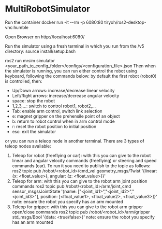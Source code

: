 # MultiRobotSimulator


Run the container 
docker run -it --rm -p 6080:80 tiryoh/ros2-desktop-vnc:humble

Open Browser on http://localhost:6080/


Run the simulator using a fresh terminal in which you run from the /v5 directory:
source install/setup.bash

ros2 run mrsim simulator <your_path_to_config_folder>/configs/<configuration_file>.json
Then when the simulator is running, you can run either control the robot using keyboard, following the commands below:
by default the first robot (robot0) is controlled, then:
- Up/Down arrows: increase/decrease linear velocity
- Left/Right arrows: increase/decrease angular velocity
- space: stop the robot
- 1,2,3,...: switch to control robot1, robot2,...
- Tab: enable arm control, switch link selection
- e: magnet gripper on the prehensile point of an object
- b: return to robot control when in arm control mode
- r: reset the robot position to initial position
- esc: exit the simulator


or you can run a teleop node in another terminal. There are 3 types of teleop nodes available:
1. Teleop for robot (freeflying or car): with this you can give to the robot linear and angular velocity commands (freeflying) or steering and speed commands (car). To run it you need to publish to the topic as follows:
    ros2 topic pub /robot/<robot_id>/cmd_vel geometry_msgs/Twist '{linear: {x: <float_value>}, angular: {z: <float_value>}}'
2. Teleop for arm: with this you can give to the robot arm joint position commands
    ros2 topic pub /robot/<robot_id>/arm/joint_cmd sensor_msgs/JointState '{name: ["<joint_id1>","<joint_id2>","<joint_id3>"], position: [<float_value1>, <float_value2>, <float_value3>]}'
    note: ensure the robot you specify has an arm mounted
3. Teleop for gripper: with this you can give to the robot arm gripper open/close commands
    ros2 topic pub /robot/<robot_id>/arm/gripper std_msgs/Bool '{data: <true/false>}'
    note: ensure the robot you specify has an arm mounted


